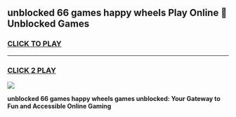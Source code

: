 
## unblocked 66 games happy wheels Play Online 👋 Unblocked Games
<h3>
<a href="https://premium.freeplayer.one?title=unblocked_66_games_happy_wheels&ref=19F">CLICK TO PLAY</a></h3>
<hr>

<h3>
<a href="https://premium.freeplayer.one?title=unblocked_66_games_happy_wheels&ref=19F">CLICK 2 PLAY</a>
  
</h3>

<a href="https://premium.freeplayer.one?title=unblocked_66_games_happy_wheels&ref=19F"><img src="https://clearcache.store/games.png"></a>


**unblocked 66 games happy wheels games unblocked: Your Gateway to Fun and Accessible Online Gaming**
